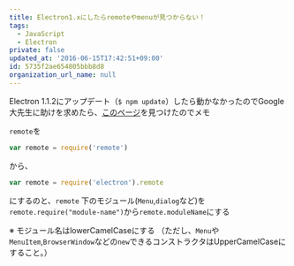 ```yaml
---
title: Electron1.xにしたらremoteやmenuが見つからない！
tags:
  - JavaScript
  - Electron
private: false
updated_at: '2016-06-15T17:42:51+09:00'
id: 5735f2ae654805bbb8d8
organization_url_name: null
---
```

Electron 1.1.2にアップデート（`$ npm update`）したら動かなかったのでGoogle大先生に助けを求めたら、[このページ](http://akabeko.me/blog/2016/05/electron-7/)を見つけたのでメモ

`remote`を

```js
var remote = require('remote')
```

から、

```js
var remote = require('electron').remote
```

にするのと、`remote` 下のモジュール(`Menu`,`dialog`など)を`remote.require("module-name")`から`remote.moduleName`にする

※ モジュール名はlowerCamelCaseにする
（ただし、`Menu`や`MenuItem`,`BrowserWindow`などの`new`できるコンストラクタはUpperCamelCaseにすること。）
